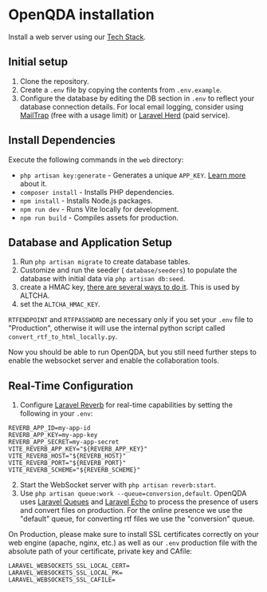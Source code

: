 # OpenQDA installation
Install a web server using our [Tech Stack](TECH-STACK.md).

## Initial setup
1. Clone the repository.
2. Create a `.env` file by copying the contents from `.env.example`.
3. Configure the database by editing the DB section in `.env` to reflect your database connection details.
For local email logging, consider using [MailTrap](https://mailtrap.io/) (free with a usage limit) or [Laravel Herd](https://herd.laravel.com/windows) (paid service).

## Install Dependencies
Execute the following commands in the `web` directory:

- `php artisan key:generate` - Generates a unique `APP_KEY`. [Learn more](https://medium.com/@kirinyetbrian/unlocking-the-importance-of-laravels-app-key-protecting-your-application-s-security-and-1302b98e4e72) about it.
- `composer install` - Installs PHP dependencies.
- `npm install` - Installs Node.js packages.
- `npm run dev` - Runs Vite locally for development.
- `npm run build` - Compiles assets for production.

## Database and Application Setup
1. Run `php artisan migrate` to create database tables.
2. Customize and run the seeder ( `database/seeders`) to populate the database with initial data via `php artisan db:seed`.
3. create a HMAC key, [there are several ways to do it](https://unix.stackexchange.com/questions/610039/how-to-do-hmacsha256-using-openssl-from-terminal). This is used by ALTCHA.
4. set the `ALTCHA_HMAC_KEY`.

`RTFENDPOINT` and `RTFPASSWORD` are necessary only if you set your `.env` file to "Production", otherwise it will use the internal python script called `convert_rtf_to_html_locally.py`.

Now you should be able to run OpenQDA, but you still need further steps to enable the websocket server and enable the collaboration tools.

## Real-Time Configuration
1. Configure [Laravel Reverb](https://reverb.laravel.com/) for real-time capabilities by setting the following in your `.env`:
```
REVERB_APP_ID=my-app-id
REVERB_APP_KEY=my-app-key
REVERB_APP_SECRET=my-app-secret
VITE_REVERB_APP_KEY="${REVERB_APP_KEY}"
VITE_REVERB_HOST="${REVERB_HOST}"
VITE_REVERB_PORT="${REVERB_PORT}"
VITE_REVERB_SCHEME="${REVERB_SCHEME}"
```
2. Start the WebSocket server with `php artisan reverb:start`.
3. Use `php artisan queue:work --queue=conversion,default`.
OpenQDA uses [Laravel Queues](https://laravel.com/docs/11.x/queues) and [Laravel Echo](https://github.com/laravel/echo) to process the presence of users and convert files on production.
For the online presence we use the "default" queue, for converting rtf files we use the "conversion" queue.

On Production, please make sure to install SSL certificates correctly on your web engine (apache, nginx, etc.) as well as our `.env` production file with the absolute path of your certificate, private key and CAfile:

```
LARAVEL_WEBSOCKETS_SSL_LOCAL_CERT=
LARAVEL_WEBSOCKETS_SSL_LOCAL_PK=
LARAVEL_WEBSOCKETS_SSL_CAFILE=
```
